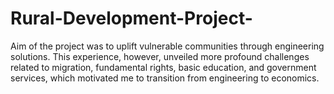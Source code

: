 # Rural-Development-Project-
Aim of the project was to uplift vulnerable communities through engineering solutions. This experience, however, unveiled more profound challenges related to migration, fundamental rights, basic education, and government services, which motivated me to transition from engineering to economics.
